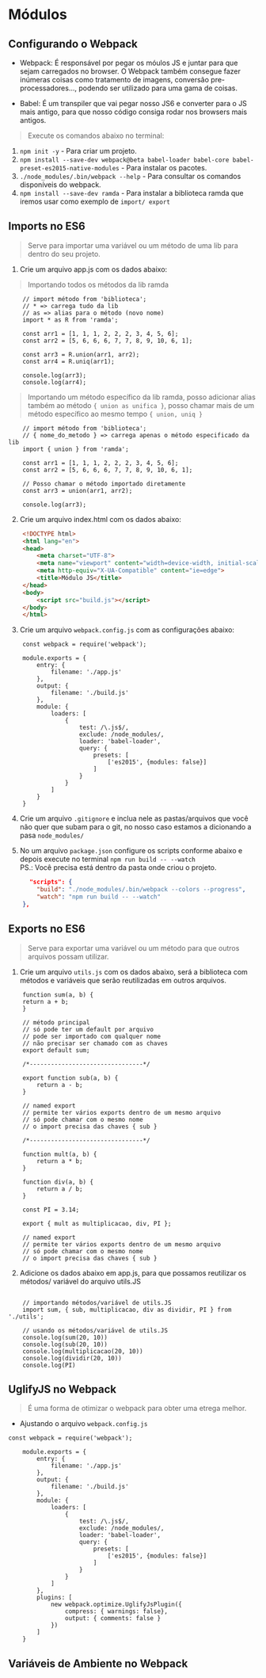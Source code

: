 # Módulos

## Configurando o Webpack

- Webpack: É responsável por pegar os móulos JS e juntar para que sejam carregados no browser. O Webpack também consegue fazer inúmeras coisas como tratamento de imagens, conversão pre-processadores..., podendo ser utilizado para uma gama de coisas.

- Babel: É um transpiler que vai pegar nosso JS6 e converter para o JS mais antigo, para que nosso código consiga rodar nos browsers mais antigos.

>  Execute os comandos abaixo no terminal:

1. `npm init -y` - Para criar um projeto.
2. `npm install --save-dev webpack@beta babel-loader babel-core babel-preset-es2015-native-modules` - Para instalar os pacotes.
3. `./node_modules/.bin/webpack --help` - Para consultar os comandos disponíveis do webpack.
4. `npm install --save-dev ramda` - Para instalar a biblioteca ramda que iremos usar como exemplo de `import/ export` 


## Imports no ES6

> Serve para importar uma variável ou um método de uma lib para dentro do seu projeto.

1. Crie um arquivo app.js com os dados abaixo:
> Importando todos os métodos da lib ramda
```JS
    // import método from 'biblioteca';
    // * => carrega tudo da lib
    // as => alias para o método (novo nome)
    import * as R from 'ramda';

    const arr1 = [1, 1, 1, 2, 2, 2, 3, 4, 5, 6];
    const arr2 = [5, 6, 6, 6, 7, 7, 8, 9, 10, 6, 1];

    const arr3 = R.union(arr1, arr2);
    const arr4 = R.uniq(arr1);

    console.log(arr3);
    console.log(arr4);
```

> Importando um método específico da lib ramda, posso adicionar alias também ao método `{ union as unifica }`, posso chamar mais de um método específico ao mesmo tempo `{ union, uniq }`

```JS
    // import método from 'biblioteca';
    // { nome_do_metodo } => carrega apenas o método especificado da lib
    import { union } from 'ramda';

    const arr1 = [1, 1, 1, 2, 2, 2, 3, 4, 5, 6];
    const arr2 = [5, 6, 6, 6, 7, 7, 8, 9, 10, 6, 1];

    // Posso chamar o método importado diretamente
    const arr3 = union(arr1, arr2);

    console.log(arr3);
```

2. Crie um arquivo index.html com os dados abaixo:

```HTML
    <!DOCTYPE html>
    <html lang="en">
    <head>
        <meta charset="UTF-8">
        <meta name="viewport" content="width=device-width, initial-scale=1.0">
        <meta http-equiv="X-UA-Compatible" content="ie=edge">
        <title>Módulo JS</title>
    </head>
    <body>
        <script src="build.js"></script>
    </body>
    </html>
```

3. Crie um arquivo `webpack.config.js` com as configurações abaixo:

```JS
    const webpack = require('webpack');

    module.exports = {
        entry: {
            filename: './app.js'
        },
        output: {
            filename: './build.js'
        },
        module: {
            loaders: [
                {
                    test: /\.js$/,
                    exclude: /node_modules/,
                    loader: 'babel-loader',
                    query: {
                        presets: [
                            ['es2015', {modules: false}]
                        ]
                    }
                }
            ]
        }
    }
```
4. Crie um arquivo `.gitignore` e inclua nele as pastas/arquivos que você não quer que subam para o git, no nosso caso estamos a dicionando a pasa `node_modules/`

5. No um arquivo `package.json` configure os scripts conforme abaixo e depois execute no terminal `npm run build -- --watch` </br>
PS.: Você precisa está dentro da pasta onde criou o projeto.

```JSON
      "scripts": {
        "build": "./node_modules/.bin/webpack --colors --progress",
        "watch": "npm run build -- --watch"
    },
```

## Exports no ES6

> Serve para exportar uma variável ou um método para que outros arquivos possam utilizar.

1. Crie um arquivo `utils.js` com os dados abaixo, será a biblioteca com métodos e variáveis que serão reutilizadas em outros arquivos.

```JS
    function sum(a, b) {
    return a + b;
    }

    // método principal
    // só pode ter um default por arquivo
    // pode ser importado com qualquer nome
    // não precisar ser chamado com as chaves
    export default sum;

    /*--------------------------------*/

    export function sub(a, b) {
        return a - b;
    }

    // named export
    // permite ter vários exports dentro de um mesmo arquivo
    // só pode chamar com o mesmo nome 
    // o import precisa das chaves { sub }

    /*--------------------------------*/

    function mult(a, b) {
        return a * b;
    }

    function div(a, b) {
        return a / b;
    }

    const PI = 3.14;

    export { mult as multiplicacao, div, PI };

    // named export
    // permite ter vários exports dentro de um mesmo arquivo
    // só pode chamar com o mesmo nome 
    // o import precisa das chaves { sub }

```

2. Adicione os dados abaixo em app.js, para que possamos reutilizar os métodos/ variável do arquivo utils.JS

```JS
    
    // importando métodos/variável de utils.JS
    import sum, { sub, multiplicacao, div as dividir, PI } from './utils';

    // usando os métodos/variável de utils.JS
    console.log(sum(20, 10))
    console.log(sub(20, 10))
    console.log(multiplicacao(20, 10))
    console.log(dividir(20, 10))
    console.log(PI)
```

## UglifyJS no Webpack

> É uma forma de otimizar o webpack para obter uma etrega melhor.

- Ajustando o arquivo `webpack.config.js` 

```JS
const webpack = require('webpack');

    module.exports = {
        entry: {
            filename: './app.js'
        },
        output: {
            filename: './build.js'
        },
        module: {
            loaders: [
                {
                    test: /\.js$/,
                    exclude: /node_modules/,
                    loader: 'babel-loader',
                    query: {
                        presets: [
                            ['es2015', {modules: false}]
                        ]
                    }
                }
            ]
        },
        plugins: [
            new webpack.optimize.UglifyJsPlugin({
                compress: { warnings: false},
                output: { comments: false }
            })
        ]
    }
```
## Variáveis de Ambiente no Webpack